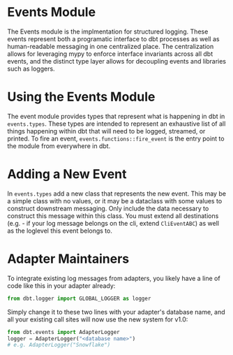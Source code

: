 # Events Module

The Events module is the implmentation for structured logging. These events represent both a programatic interface to dbt processes as well as human-readable messaging in one centralized place. The centralization allows for leveraging mypy to enforce interface invariants across all dbt events, and the distinct type layer allows for decoupling events and libraries such as loggers.

# Using the Events Module
The event module provides types that represent what is happening in dbt in `events.types`. These types are intended to represent an exhaustive list of all things happening within dbt that will need to be logged, streamed, or printed. To fire an event, `events.functions::fire_event` is the entry point to the module from everywhere in dbt.

# Adding a New Event
In `events.types` add a new class that represents the new event. This may be a simple class with no values, or it may be a dataclass with some values to construct downstream messaging. Only include the data necessary to construct this message within this class. You must extend all destinations (e.g. - if your log message belongs on the cli, extend `CliEventABC`) as well as the loglevel this event belongs to.

# Adapter Maintainers
To integrate existing log messages from adapters, you likely have a line of code like this in your adapter already:
```python
from dbt.logger import GLOBAL_LOGGER as logger
```

Simply change it to these two lines with your adapter's database name, and all your existing call sites will now use the new system for v1.0:
```python
from dbt.events import AdapterLogger
logger = AdapterLogger("<database name>")
# e.g. AdapterLogger("Snowflake")
```

